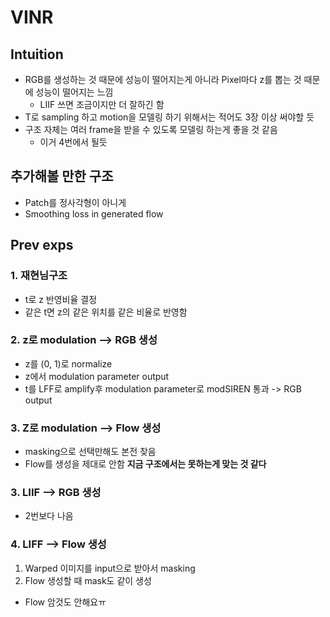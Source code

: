 # VINR

## Intuition
- RGB를 생성하는 것 때문에 성능이 떨어지는게 아니라 Pixel마다 z를 뽑는 것 때문에 성능이 떨어지는 느낌
  - LIIF 쓰면 조금이지만 더 잘하긴 함
- T로 sampling 하고 motion을 모델링 하기 위해서는 적어도 3장 이상 써야할 듯
- 구조 자체는 여러 frame을 받을 수 있도록 모델링 하는게 좋을 것 같음
  - 이거 4번에서 될듯

## 추가해볼 만한 구조
- Patch를 정사각형이 아니게
- Smoothing loss in generated flow

## Prev exps
### 1. 재현님구조
- t로 z 반영비율 결정
- 같은 t면 z의 같은 위치를 같은 비율로 반영함

### 2. z로 modulation --> RGB 생성
- z를 (0, 1)로 normalize
- z에서 modulation parameter output
- t를 LFF로 amplify후 modulation parameter로 modSIREN 통과 -> RGB output

### 3. Z로 modulation --> Flow 생성
- masking으로 선택만해도 본전 찾음
- Flow를 생성을 제대로 안함 **지금 구조에서는 못하는게 맞는 것 같다**

### 3. LIIF --> RGB 생성
- 2번보다 나음

### 4. LIFF --> Flow 생성
1. Warped 이미지를 input으로 받아서 masking
2. Flow 생성할 때 mask도 같이 생성
- Flow 암것도 안해요ㅠ